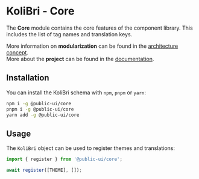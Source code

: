 # KoliBri - Core

The **Core** module contains the core features of the component library. This includes the list of tag names and translation keys.

More information on **modularization** can be found in the [architecture concept](https://public-ui.github.io/docs/concepts/architecture).  
More about the **project** can be found in the [documentation](https://public-ui.github.io/docs).

## Installation

You can install the KoliBri schema with `npm`, `pnpm` or `yarn`:

```bash
npm i -g @public-ui/core
pnpm i -g @public-ui/core
yarn add -g @public-ui/core
```

## Usage

The `KoliBri` object can be used to register themes and translations:

```typescript
import { register } from '@public-ui/core';

await register([THEME], []);
```
